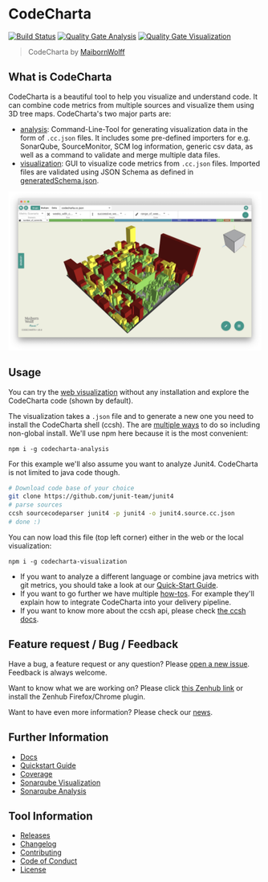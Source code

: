 # CodeCharta

[![Build Status](https://travis-ci.org/MaibornWolff/codecharta.svg?branch=main)](https://travis-ci.org/MaibornWolff/codecharta)
[![Quality Gate Analysis](https://sonarcloud.io/api/project_badges/measure?project=maibornwolff-gmbh_codecharta_analysis&metric=alert_status)](https://sonarcloud.io/dashboard?id=maibornwolff-gmbh_codecharta_analysis)
[![Quality Gate Visualization](https://sonarcloud.io/api/project_badges/measure?project=maibornwolff-gmbh_codecharta_visualization&metric=alert_status)](https://sonarcloud.io/dashboard?id=maibornwolff-gmbh_codecharta_visualization)

> CodeCharta by [MaibornWolff](https://www.maibornwolff.de)

## What is CodeCharta

CodeCharta is a beautiful tool to help you visualize and understand code. It can combine code metrics from multiple sources and visualize them using 3D tree maps. CodeCharta's two major parts are:

-   [analysis](https://maibornwolff.github.io/codecharta/docs/analysis/): Command-Line-Tool for generating visualization data in the form of `.cc.json` files. It includes some pre-defined importers for e.g. SonarQube, SourceMonitor, SCM log information, generic csv data, as well as a command to validate and merge multiple data files.
-   [visualization](https://maibornwolff.github.io/codecharta/docs/visualization/): GUI to visualize code metrics from `.cc.json` files. Imported files are validated using JSON Schema as defined in [generatedSchema.json](/visualization/app/codeCharta/util/generatedSchema.json).

![Screenshot of visualization](screenshot.png)

## Usage

You can try the [web visualization](https://maibornwolff.github.io/codecharta/visualization/app/index.html?file=codecharta.cc.json&file=codecharta_analysis.cc.json) without any installation and explore the CodeCharta code (shown by default).

The visualization takes a `.json` file and to generate a new one you need to install the CodeCharta shell (ccsh). The are [multiple ways](https://maibornwolff.github.io/codecharta/docs/installation/) to do so including non-global install. We'll use npm here because it is the most convenient:

```
npm i -g codecharta-analysis
```

For this example we'll also assume you want to analyze Junit4. CodeCharta is not limited to java code though.

```bash
# Download code base of your choice
git clone https://github.com/junit-team/junit4
# parse sources
ccsh sourcecodeparser junit4 -p junit4 -o junit4.source.cc.json
# done :)
```

You can now load this file (top left corner) either in the web or the local visualization:

```
npm i -g codecharta-visualization
```

-   If you want to analyze a different language or combine java metrics with git metrics, you should take a look at our [Quick-Start Guide](https://maibornwolff.github.io/codecharta/docs/quick-start-guide/).
-   If you want to go further we have multiple [how-tos](https://maibornwolff.github.io/codecharta/categories/#how-to). For example they'll explain how to integrate CodeCharta into your delivery pipeline.
-   If you want to know more about the ccsh api, please check [the ccsh docs](https://maibornwolff.github.io/codecharta/docs/ccsh/).

## Feature request / Bug / Feedback

Have a bug, a feature request or any question? Please [open a new issue](https://github.com/MaibornWolff/codecharta/issues/new). Feedback is always welcome.

Want to know what we are working on? Please click [this Zenhub link](https://app.zenhub.com/workspaces/codecharta-workspace-5cd16b609795a865159e7107/board) or install the Zenhub Firefox/Chrome plugin.

Want to have even more information? Please check our [news](https://maibornwolff.github.io/codecharta/news/).

## Further Information

-   [Docs](https://maibornwolff.github.io/codecharta/)
-   [Quickstart Guide](https://maibornwolff.github.io/codecharta/docs/quick-start-guide/)
-   [Coverage](https://maibornwolff.github.io/codecharta/visualization/coverage/lcov-report/)
-   [Sonarqube Visualization](https://sonarcloud.io/dashboard?id=de.maibornwolff.codecharta%3Avisualization)
-   [Sonarqube Analysis](https://sonarcloud.io/dashboard?id=de.maibornwolff.codecharta%3Aanalysis)

## Tool Information

-   [Releases](https://github.com/MaibornWolff/codecharta/releases)
-   [Changelog](CHANGELOG.md)
-   [Contributing](CONTRIBUTING.md)
-   [Code of Conduct](CODE_OF_CONDUCT.md)
-   [License](LICENSE.md)
